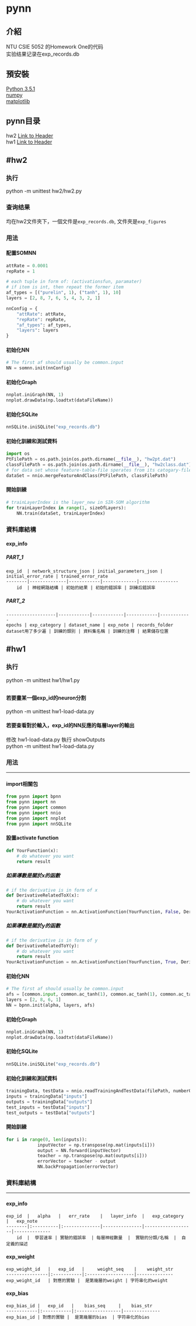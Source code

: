 pynn
======
介紹
-------
NTU CSIE 5052 的Homework One的代码 <br>
实验结果记录在exp_records.db


預安裝
-------
[Python 3.5.1](https://www.python.org/) <br>
[numpy](https://github.com/numpy/numpy)	<br>
[matplotlib](https://github.com/matplotlib/matplotlib) <br>

pynn目录
--------
hw2 [Link to Header](#hw2) <br>
hw1 [Link to Header](#hw1) <br>


#hw2
-------
### 执行
python -m unittest hw2/hw2.py

### 查询结果
均在hw2文件夾下，一個文件是```exp_records.db```, 文件夾是```exp_figures``` 

### 用法

#### 配置SOMNN
``` Python
attRate = 0.0001
repRate = 1

# each tuple in form of: (activationsfun, paramater)
# if item is int, then repeat the former item
af_types = [("purelin", 1), ("tanh", 1), 10]
layers = [2, 8, 7, 6, 5, 4, 3, 2, 1]

nnConfig = {
	"attRate": attRate,
	"repRate": repRate,
	"af_types": af_types,
	"layers": layers
}
```


#### 初始化NN
``` Python
# The first af should usually be common.input
NN = somnn.init(nnConfig)
```

#### 初始化Graph
``` Python
nnplot.iniGraph(NN, 1)
nnplot.drawData(np.loadtxt(dataFileName))
```
#### 初始化SQLite
``` Python
nnSQLite.iniSQLite("exp_records.db")
```

#### 初始化訓練和測試資料
``` Python
import os
PtFilePath = os.path.join(os.path.dirname(__file__), "hw2pt.dat")
classFilePath = os.path.join(os.path.dirname(__file__), "hw2class.dat")
# for data set whose feature-table-file sperates from its catogary-file
dataSet = nnio.mergeFeatureAndClass(PtFilePath, classFilePath)
```


#### 開始訓練
``` Python
# trainLayerIndex is the layer_new in SIR-SOM algorithm
for trainLayerIndex in range(1, sizeOfLayers):
	NN.train(dataSet, trainLayerIndex)
```

### 資料庫結構
#### exp_info
##### PART_1
	exp_id	| network_structure_json | initial_parameters_json | initial_error_rate | trained_error_rate
	--------|--------------|------------|-------------|---------------
		id  | 神經網路結構 | 初始的結果 | 初始的錯誤率 | 訓練后錯誤率 
##### PART_2
	-------------------|------------|------------|------------|------------
	epochs | exp_category | dataset_name | exp_note | records_folder
	dataset用了多少遍 | 訓練的類別 | 資料集名稱 | 訓練的注釋 | 結果儲存位置



#hw1
-------
### 执行
python -m unittest hw1/hw1.py

## 

#### 若要畫某一個exp_id的neuron分割
python -m unittest hw1-load-data.py

#### 若要查看對於輸入，exp_id的NN反應的每層layer的輸出
修改 hw1-load-data.py 執行 showOutputs <br>
python -m unittest hw1-load-data.py

### 用法
-------

#### import相關包
``` Python
from pynn import bpnn
from pynn import nn
from pynn import common
from pynn import nnio
from pynn import nnplot
from pynn import nnSQLite
```


#### 設置activate function
``` Python
def YourFunction(x):
	# do whatever you want
	return result
```
##### 如果導數是關於x的函數
``` Python
# if the derivative is in form of x
def DerivativeRelatedToX(x):
	# do whatever you want
	return result
YourActivationFunction = nn.ActivationFunction(YourFunction, False, DerivativeRelatedToX)
```


##### 如果導數是關於y的函數
``` Python
# if the derivative is in form of y
def DerivativeRelatedToY(y):
	# do whatever you want
	return result
YourActivationFunction = nn.ActivationFunction(YourFunction, True, DerivativeRelatedToY)
```

#### 初始化NN
``` Python
# The first af should usually be common.input
afs = [common.input, common.ac_tanh(1), common.ac_tanh(1), common.ac_tanh(1)]
layers = [2, 8, 6, 1]
NN = bpnn.init(alpha, layers, afs)
```

#### 初始化Graph
``` Python
nnplot.iniGraph(NN, 1)
nnplot.drawData(np.loadtxt(dataFileName))
```
#### 初始化SQLite
``` Python
nnSQLite.iniSQLite("exp_records.db")
```

#### 初始化訓練和測試資料
``` Python
trainingData, testData = nnio.readTrainingAndTestData(filePath, numberOfCategory, rowsOfTrainingData)
inputs = trainingData["inputs"]
outputs = trainingData["outputs"]
test_inputs = testData["inputs"]
test_outputs = testData["outputs"]
```


#### 開始訓練
``` Python
for i in range(0, len(inputs)):
			inputVector = np.transpose(np.mat(inputs[i]))
			output = NN.forward(inputVector)
			teacher = np.transpose(np.mat(outputs[i]))
			errorVector = teacher - output
			NN.backPropagation(errorVector)
```

### 資料庫結構
-----
#### exp_info
	exp_id	|	alpha	|	err_rate	|	layer_info	|	exp_category	|	exp_note
	--------|:----------|:--------------|---------------|-------------------|--------------
		id  |  學習速率 | 實驗的錯誤率  | 每層神經數量  |  實驗的分類/名稱  |  自定義的描述
#### exp_weight
	exp_weight_id	|	exp_id	 |	   weight_seq	 |	  weight_str
	----------------|:-----------|:------------------|--------------
	exp_weight_id   | 對應的實驗 |  是第幾層的weight | 字符串化的weight
#### exp_bias
	exp_bias_id	|	exp_id	 |	  bias_seq	   |	bias_str
	------------|:-----------|:-----------------|--------------
	exp_bias_id | 對應的實驗 |  是第幾層的bias  | 字符串化的bias


